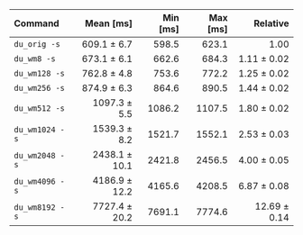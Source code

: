 | Command | Mean [ms] | Min [ms] | Max [ms] | Relative |
|:---|---:|---:|---:|---:|
| `du_orig -s` | 609.1 ± 6.7 | 598.5 | 623.1 | 1.00 |
| `du_wm8 -s` | 673.1 ± 6.1 | 662.6 | 684.3 | 1.11 ± 0.02 |
| `du_wm128 -s` | 762.8 ± 4.8 | 753.6 | 772.2 | 1.25 ± 0.02 |
| `du_wm256 -s` | 874.9 ± 6.3 | 864.6 | 890.5 | 1.44 ± 0.02 |
| `du_wm512 -s` | 1097.3 ± 5.5 | 1086.2 | 1107.5 | 1.80 ± 0.02 |
| `du_wm1024 -s` | 1539.3 ± 8.2 | 1521.7 | 1552.1 | 2.53 ± 0.03 |
| `du_wm2048 -s` | 2438.1 ± 10.1 | 2421.8 | 2456.5 | 4.00 ± 0.05 |
| `du_wm4096 -s` | 4186.9 ± 12.2 | 4165.6 | 4208.5 | 6.87 ± 0.08 |
| `du_wm8192 -s` | 7727.4 ± 20.2 | 7691.1 | 7774.6 | 12.69 ± 0.14 |

